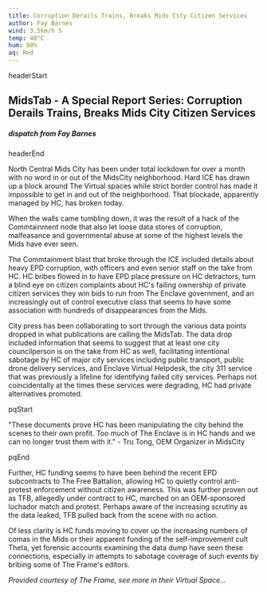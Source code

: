 ```yaml
---
title: Corruption Derails Trains, Breaks Mids City Citizen Services
author: Fay Barnes
wind: 3.5km/h S
temp: 40°C
hum: 80%
aq: Red
---
```


headerStart
  
## MidsTab - A Special Report Series: Corruption Derails Trains, Breaks Mids City Citizen Services

##### dispatch from Fay Barnes

headerEnd

North Central Mids City has been under total lockdown for over a month with no word in or out of the MidsCity neighborhood. Hard ICE has drawn up a block around The Virtual spaces while strict border control has made it impossible to get in and out of the neighborhood. That blockade, apparently managed by HC, has broken today. 

When the walls came tumbling down, it was the result of a hack of the Commtainment node that also let loose data stores of corruption, malfeasance and governmental abuse at some of the highest levels the Mids have ever seen. 

The Commtainment blast that broke through the ICE included details about heavy EPD corruption, with officers and even senior staff on the take from HC. HC bribes flowed in to have EPD place pressure on HC detractors, turn a blind eye on citizen complaints about HC's failing ownership of private citizen services they win bids to run from The Enclave government, and an increasingly out of control executive class that seems to have some association with hundreds of disappearances from the Mids. 

City press has been collaborating to sort through the various data points dropped in what publications are calling the MidsTab. The data drop included information that seems to suggest that at least one city councilperson is on the take from HC as well, facilitating intentional sabotage by HC of major city services including public transport, public drone delivery services, and Enclave Virtual Helpdesk, the city 311 service that was previously a lifeline for identifying failed city services. Perhaps not coincidentally at the times these services were degrading, HC had private alternatives promoted.

pqStart

"These documents prove HC has been manipulating the city behind the scenes to their own profit. Too much of The Enclave is in HC hands and we can no longer trust them with it." - Tru Tong, OEM Organizer in MidsCity

pqEnd

Further, HC funding seems to have been behind the recent EPD subcontracts to The Free Battalion, allowing HC to quietly control anti-protest enforcement without citizen awareness. This was further proven out as TFB, allegedly under contract to HC, marched on an OEM-sponsored luchador match and protest. Perhaps aware of the increasing scrutiny as the data leaked, TFB pulled back from the scene with no action. 

Of less clarity is HC funds moving to cover up the increasing numbers of comas in the Mids or their apparent funding of the self-improvement cult Theta, yet forensic accounts examining the data dump have seen these connections, especially in attempts to sabotage coverage of such events by bribing some of The Frame's editors.

*Provided courtesy of The Frame, see more in their Virtual Space...*